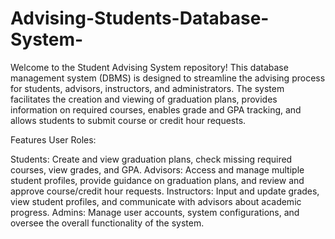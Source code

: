 # Advising-Students-Database-System-

Welcome to the Student Advising System repository! This database management system (DBMS) is designed to streamline the advising process for students, advisors, instructors, and administrators. The system facilitates the creation and viewing of graduation plans, provides information on required courses, enables grade and GPA tracking, and allows students to submit course or credit hour requests.

Features
User Roles:

Students: Create and view graduation plans, check missing required courses, view grades, and GPA.
Advisors: Access and manage multiple student profiles, provide guidance on graduation plans, and review and approve course/credit hour requests.
Instructors: Input and update grades, view student profiles, and communicate with advisors about academic progress.
Admins: Manage user accounts, system configurations, and oversee the overall functionality of the system.
